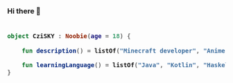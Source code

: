 ### Hi there 👋

<h3>

```kotlin
 
object CziSKY : Noobie(age = 18) {

    fun description() = listOf("Minecraft developer", "Anime lover", "🐦")

    fun learningLanguage() = listOf("Java", "Kotlin", "Haskell", "Rust", "Scala")
}
 
```

</h3>
